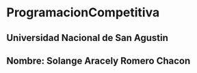 # ProgramacionCompetitiva
## Universidad Nacional de San Agustin
## Nombre: Solange Aracely Romero Chacon
